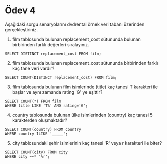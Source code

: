 # Ödev 4

Aşağıdaki sorgu senaryolarını dvdrental örnek veri tabanı üzerinden gerçekleştiriniz.

1. film tablosunda bulunan replacement_cost sütununda bulunan birbirinden farklı değerleri sıralayınız.

```
SELECT DISTINCT replacement_cost FROM film;
```

2. film tablosunda bulunan replacement_cost sütununda birbirinden farklı kaç tane veri vardır?

```
SELECT COUNT(DISTINCT replacement_cost) FROM film;
```

3. film tablosunda bulunan film isimlerinde (title) kaç tanesi T karakteri ile başlar ve aynı zamanda rating 'G' ye eşittir?

```
SELECT COUNT(*) FROM film
WHERE title LIKE 'T%' AND rating='G';
```

4. country tablosunda bulunan ülke isimlerinden (country) kaç tanesi 5 karakterden oluşmaktadır?

```
SELECT COUNT(country) FROM country
WHERE country ILIKE '_____';
```

5. city tablosundaki şehir isimlerinin kaç tanesi 'R' veya r karakteri ile biter?

```
SELECT COUNT(city) FROM city
WHERE city ~~* '%r';
```
